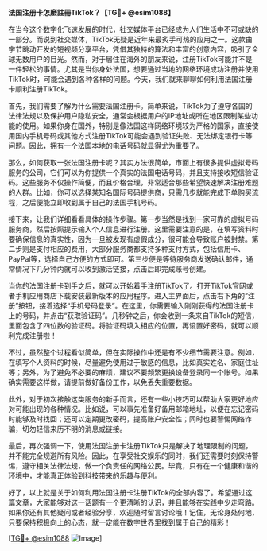 **法国注册卡怎麽註冊TikTok？【TG💪+ @esim1088】**

在当今这个数字化飞速发展的时代，社交媒体平台已经成为人们生活中不可或缺的一部分。而说到社交媒体，TikTok无疑是近年来最炙手可热的应用之一。这款由字节跳动开发的短视频分享平台，凭借其独特的算法和丰富的创意内容，吸引了全球无数用户的目光。然而，对于居住在海外的朋友来说，注册TikTok可能并不是一件轻松的事情。尤其是当你身处法国，想要通过当地的网络环境成功注册并使用TikTok时，可能会遇到各种各样的问题。今天，我们就来聊聊如何利用法国注册卡顺利注册TikTok。

首先，我们需要了解为什么需要法国注册卡。简单来说，TikTok为了遵守各国的法律法规以及保护用户隐私安全，通常会根据用户的IP地址或所在地区限制某些功能的使用。如果你身在国外，特别是像法国这样网络环境较为严格的国家，直接使用国内手机号码或其他方式注册TikTok可能会遇到验证失败、无法绑定银行卡等问题。因此，拥有一个法国本地的电话号码就显得尤为重要了。

那么，如何获取一张法国注册卡呢？其实方法很简单，市面上有很多提供虚拟号码服务的公司，它们可以为你提供一个真实的法国电话号码，并且支持接收短信验证码。这些服务不仅操作简便，而且价格合理，非常适合那些希望快速解决注册难题的人群。比如，你可以选择某知名国际号码提供商，只需几步就能完成下单购买流程，之后便能立即收到属于自己的法国手机号码。

接下来，让我们详细看看具体的操作步骤。第一步当然是找到一家可靠的虚拟号码服务商，然后按照提示输入个人信息进行注册。这里需要注意的是，在填写资料时要确保信息的真实性，因为一旦被发现有虚假成分，很可能会导致账户被封禁。第二步则是支付相应的费用，大部分服务商都支持多种支付方式，包括信用卡、PayPal等，选择自己方便的方式即可。第三步便是等待服务商发送确认邮件，通常情况下几分钟内就可以收到激活链接，点击后即完成账号创建。

当你的法国注册卡到手之后，就可以开始着手注册TikTok了。打开TikTok官网或者手机应用商店下载安装最新版本的应用程序。进入主界面后，点击右下角的“注册”按钮，接着选择“手机号码登录”。在这里，你需要输入刚刚获得的法国注册卡上的号码，并点击“获取验证码”。几秒钟之后，你会收到一条来自TikTok的短信，里面包含了四位数的验证码。将验证码填入相应的位置，再设置好密码，就可以顺利完成注册啦！

不过，虽然整个过程看似简单，但在实际操作中还是有不少细节需要注意。例如，在填写个人资料的时候，尽量避免使用过于敏感的信息，比如真实姓名、家庭住址等；另外，为了避免不必要的麻烦，建议不要频繁更换设备登录同一个账号。如果确实需要这样做，请提前做好备份工作，以免丢失重要数据。

此外，对于初次接触这类服务的新手而言，还有一些小技巧可以帮助大家更好地应对可能出现的各种情况。比如说，可以事先准备好备用邮箱地址，以便在忘记密码时能够及时找回；还可以定期更改密码，提高账户安全性；同时也要警惕网络诈骗，切勿轻信来历不明的消息或链接。

最后，再次强调一下，使用法国注册卡注册TikTok只是解决了地理限制的问题，并不能完全规避所有风险。因此，在享受社交娱乐的同时，我们还需要时刻保持警惕，遵守相关法律法规，做一个负责任的网络公民。毕竟，只有在一个健康和谐的环境中，才能真正体验到科技带来的乐趣与便利。

好了，以上就是关于如何利用法国注册卡注册TikTok的全部内容了。希望通过这篇文章，大家能够对这一话题有一个更清晰的认识，并且能够在实践中少走弯路。如果你还有其他疑问或者经验分享，欢迎随时留言讨论哦！记住，无论身处何地，只要保持积极向上的心态，就一定能在数字世界里找到属于自己的精彩！

[[TG💪+ @esim1088](https://t.me/s/esim1088) ![Image](https://i.postimg.cc/4NQfJmqS/Snipaste-2025-05-13-00-14-12.png)]